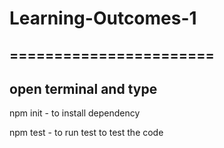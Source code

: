# Learning-Outcomes-1

=======================
---------------------------------
open terminal and type
---------------------------------
npm init - to install dependency


npm test - to run test to test the code
